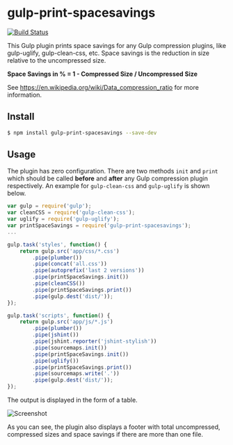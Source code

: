 # gulp-print-spacesavings

[![Build Status](https://api.travis-ci.org/ova2/gulp-print-spacesavings.svg)](https://travis-ci.org/ova2/gulp-print-spacesavings)

This Gulp plugin prints space savings for any Gulp compression plugins, like gulp-uglify, gulp-clean-css, etc. Space savings is the reduction in size relative to the uncompressed size.

__Space Savings in % = 1 - Compressed Size / Uncompressed Size__

See https://en.wikipedia.org/wiki/Data_compression_ratio for more information.

## Install

```sh
$ npm install gulp-print-spacesavings --save-dev
```

## Usage

The plugin has zero configuration. There are two methods `init` and `print` which should be called __before__ and __after__ any Gulp compression plugin respectively. An example for `gulp-clean-css` and `gulp-uglify` is shown below.

```js
var gulp = require('gulp');
var cleanCSS = require('gulp-clean-css');
var uglify = require('gulp-uglify');
var printSpaceSavings = require('gulp-print-spacesavings');
...

gulp.task('styles', function() {
    return gulp.src('app/css/*.css')
        .pipe(plumber())
        .pipe(concat('all.css'))
        .pipe(autoprefix('last 2 versions'))
        .pipe(printSpaceSavings.init())
        .pipe(cleanCSS())
        .pipe(printSpaceSavings.print())
        .pipe(gulp.dest('dist/'));
});

gulp.task('scripts', function() {
    return gulp.src('app/js/*.js')
        .pipe(plumber())
        .pipe(jshint())
        .pipe(jshint.reporter('jshint-stylish'))
        .pipe(sourcemaps.init())
        .pipe(printSpaceSavings.init())
        .pipe(uglify())
        .pipe(printSpaceSavings.print())
        .pipe(sourcemaps.write('.'))
        .pipe(gulp.dest('dist/'));
});
```

The output is displayed in the form of a table.

![Screenshot](https://raw.githubusercontent.com/ova2/gulp-print-spacesavings/master/space-savings-output.png)

As you can see, the plugin also displays a footer with total uncompressed, compressed sizes and space savings if there are more than one file.